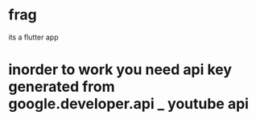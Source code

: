 # frag
its a flutter app

# inorder to work you need api key generated from google.developer.api _ youtube api
